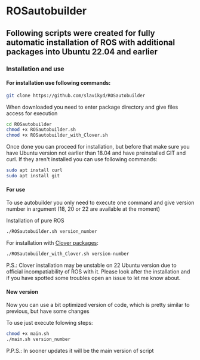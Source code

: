 # ROSautobuilder

## Following scripts were created for fully automatic installation of ROS with additional packages into Ubuntu 22.04 and earlier

### Installation and use

#### For installation use following commands:
```bash
git clone https://github.com/slavikyd/ROSautobuilder
```
When downloaded you need to enter package directory and give files access for execution
```bash
cd ROSautobuilder
chmod +x ROSautobuilder.sh
chmod +x ROSautobuilder_with_Clover.sh
```
Once done you can proceed for installation, but before that make sure you have Ubuntu version not earlier than 18.04 and have preinstalled GIT and curl. If they aren't installed you can use following commands:
```bash
sudo apt install curl
sudo apt install git
```

#### For use
To use autobuilder you only need to execute one command and give version number in argument (18, 20 or 22 are available at the moment)

Installation of pure ROS
```bash
./ROSautobuilder.sh version_number
```
For installation with [Clover packages](https://github.com/CopterExpress/clover):
```bash
./ROSautobuilder_with_Clover.sh version-number
```
P.S.: Clover installation may be unstable on 22 Ubuntu version due to official incompatiability of ROS with it. Please look after the installation and if you have spotted some troubles open an issue to let me know about.
#### New version
Now you can use a bit optimized version of code, which is pretty similar to previous, but have some changes

To use just execute folowing steps:
```bash
chmod +x main.sh
./main.sh version_number
```
P.P.S.: In sooner updates it will be the main version of script
